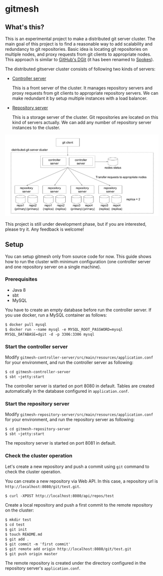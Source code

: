gitmesh
========

## What's this?

This is an experimental project to make a distributed git server cluster. The main goal of this project is to find a reasonable way to add scalability and redundancy to git repositories. Basic idea is locating git repositories on multiple nodes, and proxy requests from git clients to appropriate nodes. This approach is similar to [GitHub's DGit](https://githubengineering.com/introducing-dgit/) (it has been renamed to [Spokes](https://githubengineering.com/building-resilience-in-spokes/)).

The distributed gitserver cluster consists of following two kinds of servers:

- [Controller server](https://github.com/takezoe/gitmesh/tree/master/gitmesh-controller-server)

  This is a front server of the cluster. It manages repository servers and proxy requests from git clients to appropriate repository servers. We can make redundant it by setup multiple instances with a load balancer. 

- [Repository server](https://github.com/takezoe/gitmesh/tree/master/gitmesh-repository-server)

  This is a storage server of the cluster. Git repositories are located on this kind of servers actually. We can add any number of repository server instances to the cluster.

![Architecture](architecture.png)

This project is still under development phase, but if you are interested, please try it. Any feedback is welcome!

## Setup

You can setup gitmesh only from source code for now. This guide shows how to run the cluster with minimum configuration (one controller server and one repository server on a single machine).

### Prerequisites

- Java 8
- sbt
- MySQL

You have to create an empty database before run the controller server. If you use docker, run a MySQL container as follows:

```
$ docker pull mysql
$ docker run --name mysql -e MYSQL_ROOT_PASSWORD=mysql MYSQL_DATABASE=dgit -d -p 3306:3306 mysql
```

### Start the controller server

Modify `gitmesh-controller-server/src/main/resources/application.conf` for your environment, and run the controller server as following:

```
$ cd gitmesh-controller-server
$ sbt ~jetty:start
```

The controller server is started on port 8080 in default. Tables are created automatically in the database configured in `application.conf`.

### Start the repository server

Modify `gitmesh-repository-server/src/main/resources/application.conf` for your environment, and run the repository server as following:

```
$ cd gitmesh-repository-server
$ sbt ~jetty:start
```

The repository server is started on port 8081 in default.

### Check the cluster operation

Let's create a new repository and push a commit using `git` command to check the cluster operation.

You can create a new repository via Web API. In this case, a repository url is `http://localhost:8080/git/test.git`.

```
$ curl -XPOST http://localhost:8080/api/repos/test
```

Create a local repository and push a first commit to the remote repository on the cluster:

```
$ mkdir test
$ cd test
$ git init
$ touch README.md
$ git add .
$ git commit -m 'first commit'
$ git remote add origin http://localhost:8080/git/test.git
$ git push origin master
```

The remote repository is created under the directory configured in the repository server's `application.conf`.
